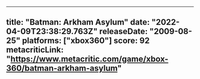 
---
title: "Batman: Arkham Asylum"
date: "2022-04-09T23:38:29.763Z"
releaseDate: "2009-08-25"
platforms: ["xbox360"]
score: 92
metacriticLink: "https://www.metacritic.com/game/xbox-360/batman-arkham-asylum"
---
